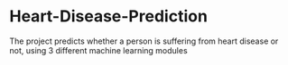 # Heart-Disease-Prediction
The project predicts whether a person is suffering from heart disease or not, using 3 different machine learning modules

